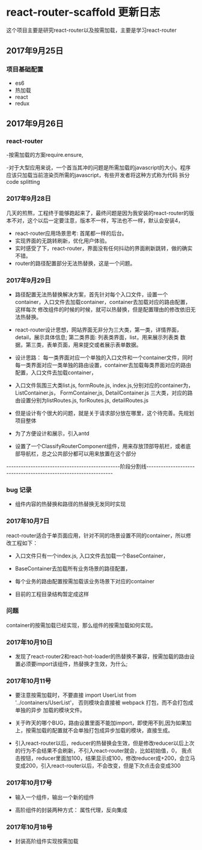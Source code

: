 # react-router-scaffold 更新日志

这个项目主要是研究react-router以及按需加载，主要是学习react-router

## 2017年9月25日

### 项目基础配置

- es6
- 热加载
- react
- redux

## 2017年9月26日

### react-router

-按需加载的方案require.ensure,

-对于大型应用来说，一个首当其冲的问题是所需加载的javascript的大小。程序应该只加载当前渲染页所需的javascript，有些开发者将这种方式称为代码
拆分 code splitting

### 2017年9月28日

几天的煎熬，工程终于能够跑起来了，最终问题是因为我安装的react-router的版本不对，这个以后一定要注意，版本不一样，写法也不一样，默认会安装4，

- react-router应用场景思考: 首尾都一样的后台。
- 实现界面的无跳转刷新，优化用户体验。
- 实时感受了下，react-router，界面没有任何抖动的界面刷新跳转，做的确实不错。
- router的路径配置部分无法热替换，这是一个问题。

### 2017年9月29日

- 路径配置无法热替换解决方案，首先针对每个入口文件，设置一个container，入口文件去加载container，container去加载对应的路由配置，这样每次
修改组件的时候的时候，就可以热替换，但是配置理由的修改依旧无法热替换。

- react-router设计思想，网站界面无非分为三大类，第一类，详情界面，detail，展示具体信息; 第二类界面: 列表类界面，list，用来展示列表类
数据，第三类，表单页面，用来提交或者展示表单数据。

- 设计思路： 每一类界面对应一个单独的入口文件和一个container文件，同时每一类界面对应一类单独的路由设置，container去加载每类界面对应的路由
配置，入口文件去加载container，

- 入口文件氛围三大类list.js, formRoute.js, index.js,分别对应的container为，ListContainer.js， FormContainer,js, DetailContainer.js
三大类，对应的路由设置分别为listRoutes.js, forRoutes.js, detailRoutes.js

- 但是设计有个很大的问题，就是关于请求部分放在哪里，这个待完善。先规划项目整体

- 为了方便设计和展示，引入antd

- 设置了一个ClassifyRouterComponent组件，用来存放顶部导航栏，或者底部导航栏，总之公共部分都可以用来放置在这个部分

-----------------------------------------------阶段分割线----------------------------------------------------------------

### bug 记录

- 组件内容的热替换和路径的热替换无发同时实现


### 2017年10月7日

react-router适合于单页面应用，针对不同的场景设置不同的container，所以修改工程如下：

- 入口文件只有一个index.js, 入口文件去加载一个BaseContainer，

- BaseContainer去加载所有业务场景的路径配置，

- 每个业务的路由配置按需加载该业务场景下对应的container

- 目前的工程目录结构暂定成这样

### 问题

container的按需加载已经实现，那么组件的按需加载如何实现。


### 2017年10月10日

- 发现了react-router2和react-hot-loader的热替换不兼容，按需加载的路由设置必须要import该组件，热替换才生效，为什么;

### 2017年10月11号

- 要注意按需加载时，不要直接 import UserList from '../containers/UserList'， 否则模块会直接被 webpack 打包，而不会打包成单独的异步
加载的模块文件。

- 关于昨天的哪个BUG，路由设置里面不能加import，即使用不到,因为如果加上，按需加载的配置就不会单独打包成异步加载的模块，直接生成。

- 引入react-router以后，reducer的热替换会生效，但是修改reducer以后上次的行为不会结果不会刷新，不引入react-router就会，比如初始值，0，
我点击按钮，reducer里面加100，结果显示成100，修改reducer成+200，会立马变成200，引入react-router以后，不会改变，但是下次点击会变成300

### 2017年10月17号
- 输入一个组件，输出一个新的组件

- 高阶组件的封装两种方式： 属性代理，反向集成

### 2017年10月18号
 
- 封装高阶组件实现按需加载